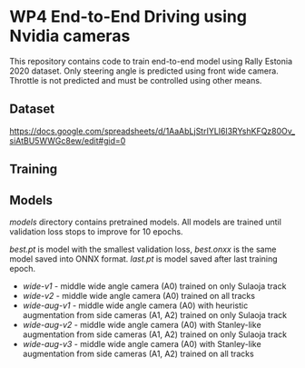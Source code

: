 # WP4 End-to-End Driving using Nvidia cameras

This repository contains code to train end-to-end model using Rally Estonia 2020 dataset. Only steering angle
is predicted using front wide camera. Throttle is not predicted and must be controlled using other means.

## Dataset

https://docs.google.com/spreadsheets/d/1AaAbLjStrIYLI6l3RYshKFQz80Ov_siAtBU5WWGc8ew/edit#gid=0

## Training


## Models

*models* directory contains pretrained models. All models are trained until validation loss stops to improve for 10 epochs.

*best.pt* is model with the smallest validation loss, *best.onxx* is the same model saved into ONNX format. *last.pt* is model
saved after last training epoch.

- *wide-v1* - middle wide angle camera (A0) trained on only Sulaoja track
- *wide-v2* - middle wide angle camera (A0) trained on all tracks
- *wide-aug-v1* - middle wide angle camera (A0) with heuristic augmentation from side cameras (A1, A2) trained on only Sulaoja track
- *wide-aug-v2* - middle wide angle camera (A0) with Stanley-like augmentation from side cameras (A1, A2) trained on only Sulaoja track
- *wide-aug-v3* - middle wide angle camera (A0) with Stanley-like augmentation from side cameras (A1, A2) trained on all tracks